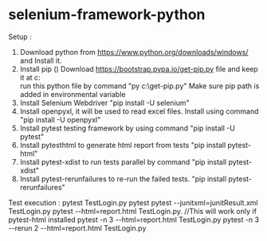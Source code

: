 # selenium-framework-python

Setup :
  1. Download python from https://www.python.org/downloads/windows/ and Install it.
  2. Install pip ()
      Download https://bootstrap.pypa.io/get-pip.py file and keep it at c:\
      run this python file by command "py c:\get-pip.py"
      Make sure pip path is added in environmental variable
  3. Install Selenium Webdriver "pip install -U selenium"
  4. Install openpyxl, it will be used to read excel files. Install using command "pip install -U openpyxl"
  5. Install pytest testing framework by using command "pip install -U pytest"
  6. Install pytesthtml to generate html report from tests "pip install pytest-html"
  7. Install pytest-xdist to run tests parallel by command "pip install pytest-xdist"
  8. Install pytest-rerunfailures to re-run the failed tests. "pip install pytest-rerunfailures"
  
Test execution :
  pytest TestLogin.py
  pytest pytest --junitxml=junitResult.xml TestLogin.py
  pytest --html=report.html TestLogin.py. //This will work only if pytest-html installed
  pytest -n 3 --html=report.html TestLogin.py
  pytest -n 3 --rerun 2 --html=report.html TestLogin.py
